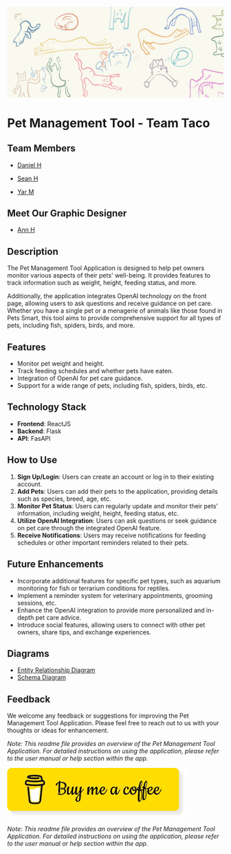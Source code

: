 ![](./public_assets/cats.jpg)

# Pet Management Tool - Team Taco

## Team Members

- [Daniel H](https://github.com/dh0169)

- [Sean H](https://github.com/ShangchenHsieh)

- [Yar M](https://github.com/khmorad)

## Meet Our Graphic Designer

- [Ann H]()

## Description

The Pet Management Tool Application is designed to help pet owners monitor various aspects of their pets' well-being. It provides features to track information such as weight, height, feeding status, and more.

Additionally, the application integrates OpenAI technology on the front page, allowing users to ask questions and receive guidance on pet care. Whether you have a single pet or a menagerie of animals like those found in Pets Smart, this tool aims to provide comprehensive support for all types of pets, including fish, spiders, birds, and more.

## Features

- Monitor pet weight and height.
- Track feeding schedules and whether pets have eaten.
- Integration of OpenAI for pet care guidance.
- Support for a wide range of pets, including fish, spiders, birds, etc.

## Technology Stack

- **Frontend**: ReactJS
- **Backend**: Flask
- **API**: FasAPI

## How to Use

1. **Sign Up/Login**: Users can create an account or log in to their existing account.
2. **Add Pets**: Users can add their pets to the application, providing details such as species, breed, age, etc.
3. **Monitor Pet Status**: Users can regularly update and monitor their pets' information, including weight, height, feeding status, etc.
4. **Utilize OpenAI Integration**: Users can ask questions or seek guidance on pet care through the integrated OpenAI feature.
5. **Receive Notifications**: Users may receive notifications for feeding schedules or other important reminders related to their pets.

## Future Enhancements

- Incorporate additional features for specific pet types, such as aquarium monitoring for fish or terrarium conditions for reptiles.
- Implement a reminder system for veterinary appointments, grooming sessions, etc.
- Enhance the OpenAI integration to provide more personalized and in-depth pet care advice.
- Introduce social features, allowing users to connect with other pet owners, share tips, and exchange experiences.

## Diagrams

- [Entity Relationship Diagram](./design_diagrams/pet_management_system_entity_relationship_diagram.drawio.pdf)
- [Schema Diagram](./design_diagrams/pet_management_system_schema_diagram.drawio.pdf)

## Feedback

We welcome any feedback or suggestions for improving the Pet Management Tool Application. Please feel free to reach out to us with your thoughts or ideas for enhancement.


_Note: This readme file provides an overview of the Pet Management Tool Application. For detailed instructions on using the application, please refer to the user manual or help section within the app._

[![Donate](./public_assets/buy_me_a_coffee.jpg)](https://www.paypal.com/paypalme/buyseanacoffee)



_Note: This readme file provides an overview of the Pet Management Tool Application. For detailed instructions on using the application, please refer to the user manual or help section within the app._
